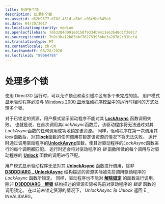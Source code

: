 ```yaml
---
title: 处理多个锁
description: 处理多个锁
ms.assetid: d62b9577-d78f-431d-a5bf-c06c9be345c0
ms.date: 04/20/2017
ms.localizationpriority: medium
ms.openlocfilehash: 7d63204d091e0158f9d34b9411a63648d1f30817
ms.sourcegitcommit: 7b9c3ba12b05bbf78275395bbe3a287d2c31bcf4
ms.translationtype: MT
ms.contentlocale: zh-CN
ms.lasthandoff: 08/28/2020
ms.locfileid: "89064788"
---
```

# <a name="handling-multiple-locks"></a>处理多个锁


使用 Direct3D 运行时，可以允许顶点和索引缓冲区有多个未完成的锁。 用户模式显示驱动程序必须与 [Windows 2000 显示驱动程序模型](windows-2000-display-driver-model-design-guide.md)中的运行时相同的方式处理多个锁。

对于已锁定的资源，用户模式显示驱动程序不能对其 [**LockAsync**](/windows-hardware/drivers/ddi/d3dumddi/nc-d3dumddi-pfnd3dddi_lockasync) 函数调用失败。 也就是说，在首次调用其*LockAsync*函数后，该驱动程序将无法通过对其*LockAsync*函数的任何调用成功地锁定该资源。 同样，驱动程序在第一次调用其*lock*函数后，对其[**lock**](/windows-hardware/drivers/ddi/d3dumddi/nc-d3dumddi-pfnd3dddi_lock)函数的任何调用在锁定该资源的情况下将无法失败。 运行时通过调用驱动程序的[**UnlockAsync**](/windows-hardware/drivers/ddi/d3dumddi/nc-d3dumddi-pfnd3dddi_unlockasync)函数，使其对驱动程序的*LockAsync*函数进行的每个调用都匹配。 运行时还会将对驱动程序的 *锁* 函数所做的每个调用与对驱动程序的 [**Unlock**](/windows-hardware/drivers/ddi/d3dumddi/nc-d3dumddi-pfnd3dddi_unlock) 函数的调用进行匹配。

用户模式显示驱动程序无法对其 [**UnlockAsync**](/windows-hardware/drivers/ddi/d3dumddi/nc-d3dumddi-pfnd3dddi_unlockasync) 函数进行调用，除非 [**D3DDDIARG \_ UnlockAsync**](/windows-hardware/drivers/ddi/d3dumddi/ns-d3dumddi-_d3dddiarg_unlockasync) 结构描述的资源实际被先前调用驱动程序的 *LockAsync* 函数所锁定。 同样，驱动程序也不能对 [**解除锁定**](/windows-hardware/drivers/ddi/d3dumddi/nc-d3dumddi-pfnd3dddi_unlock) 的函数进行调用，除非 [**D3DDDIARG \_ 解锁**](/windows-hardware/drivers/ddi/d3dumddi/ns-d3dumddi-_d3dddiarg_unlock) 结构描述的资源实际被先前对驱动程序的 *锁定* 函数的调用锁定。 在以前未锁定资源的情况下， *UnlockAsync* 和 *Unlock* 返回 E \_ INVALIDARG。

 

